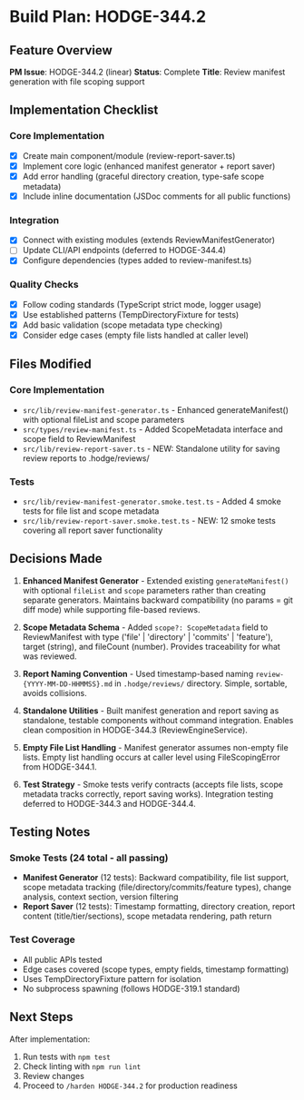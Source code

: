 # Build Plan: HODGE-344.2

## Feature Overview
**PM Issue**: HODGE-344.2 (linear)
**Status**: Complete
**Title**: Review manifest generation with file scoping support

## Implementation Checklist

### Core Implementation
- [x] Create main component/module (review-report-saver.ts)
- [x] Implement core logic (enhanced manifest generator + report saver)
- [x] Add error handling (graceful directory creation, type-safe scope metadata)
- [x] Include inline documentation (JSDoc comments for all public functions)

### Integration
- [x] Connect with existing modules (extends ReviewManifestGenerator)
- [ ] Update CLI/API endpoints (deferred to HODGE-344.4)
- [x] Configure dependencies (types added to review-manifest.ts)

### Quality Checks
- [x] Follow coding standards (TypeScript strict mode, logger usage)
- [x] Use established patterns (TempDirectoryFixture for tests)
- [x] Add basic validation (scope metadata type checking)
- [x] Consider edge cases (empty file lists handled at caller level)

## Files Modified

### Core Implementation
- `src/lib/review-manifest-generator.ts` - Enhanced generateManifest() with optional fileList and scope parameters
- `src/types/review-manifest.ts` - Added ScopeMetadata interface and scope field to ReviewManifest
- `src/lib/review-report-saver.ts` - NEW: Standalone utility for saving review reports to .hodge/reviews/

### Tests
- `src/lib/review-manifest-generator.smoke.test.ts` - Added 4 smoke tests for file list and scope metadata
- `src/lib/review-report-saver.smoke.test.ts` - NEW: 12 smoke tests covering all report saver functionality

## Decisions Made

1. **Enhanced Manifest Generator** - Extended existing `generateManifest()` with optional `fileList` and `scope` parameters rather than creating separate generators. Maintains backward compatibility (no params = git diff mode) while supporting file-based reviews.

2. **Scope Metadata Schema** - Added `scope?: ScopeMetadata` field to ReviewManifest with type ('file' | 'directory' | 'commits' | 'feature'), target (string), and fileCount (number). Provides traceability for what was reviewed.

3. **Report Naming Convention** - Used timestamp-based naming `review-{YYYY-MM-DD-HHMMSS}.md` in `.hodge/reviews/` directory. Simple, sortable, avoids collisions.

4. **Standalone Utilities** - Built manifest generation and report saving as standalone, testable components without command integration. Enables clean composition in HODGE-344.3 (ReviewEngineService).

5. **Empty File List Handling** - Manifest generator assumes non-empty file lists. Empty list handling occurs at caller level using FileScopingError from HODGE-344.1.

6. **Test Strategy** - Smoke tests verify contracts (accepts file lists, scope metadata tracks correctly, report saving works). Integration testing deferred to HODGE-344.3 and HODGE-344.4.

## Testing Notes

### Smoke Tests (24 total - all passing)
- **Manifest Generator** (12 tests): Backward compatibility, file list support, scope metadata tracking (file/directory/commits/feature types), change analysis, context section, version filtering
- **Report Saver** (12 tests): Timestamp formatting, directory creation, report content (title/tier/sections), scope metadata rendering, path return

### Test Coverage
- All public APIs tested
- Edge cases covered (scope types, empty fields, timestamp formatting)
- Uses TempDirectoryFixture pattern for isolation
- No subprocess spawning (follows HODGE-319.1 standard)

## Next Steps
After implementation:
1. Run tests with `npm test`
2. Check linting with `npm run lint`
3. Review changes
4. Proceed to `/harden HODGE-344.2` for production readiness

